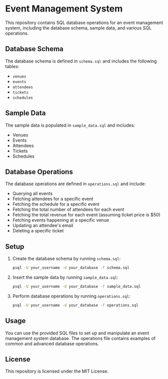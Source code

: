 # Event Management System

This repository contains SQL database operations for an event management system, including the database schema, sample data, and various SQL operations.

## Database Schema

The database schema is defined in `schema.sql` and includes the following tables:
- `venues`
- `events`
- `attendees`
- `tickets`
- `schedules`

## Sample Data

The sample data is populated in `sample_data.sql` and includes:
- Venues
- Events
- Attendees
- Tickets
- Schedules

## Database Operations

The database operations are defined in `operations.sql` and include:
- Querying all events
- Fetching attendees for a specific event
- Fetching the schedule for a specific event
- Fetching the total number of attendees for each event
- Fetching the total revenue for each event (assuming ticket price is $50)
- Fetching events happening at a specific venue
- Updating an attendee's email
- Deleting a specific ticket

## Setup

1. Create the database schema by running `schema.sql`:
    ```bash
    psql -U your_username -d your_database -f schema.sql
    ```
2. Insert the sample data by running `sample_data.sql`:
    ```bash
    psql -U your_username -d your_database -f sample_data.sql
    ```
3. Perform database operations by running `operations.sql`:
    ```bash
    psql -U your_username -d your_database -f operations.sql
    ```

## Usage

You can use the provided SQL files to set up and manipulate an event management system database. The operations file contains examples of common and advanced database operations.

## License

This repository is licensed under the MIT License.
